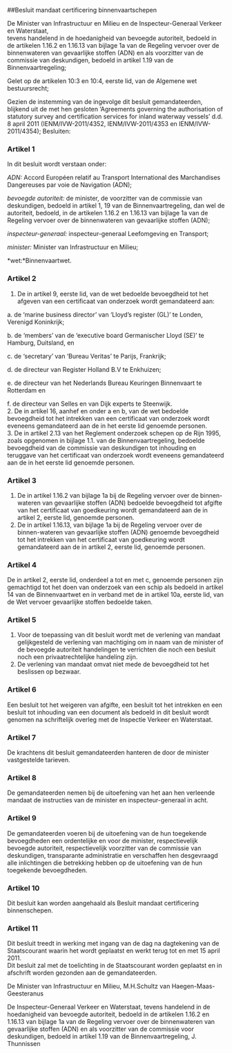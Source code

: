 <meta http-equiv='Content-Type' content='text/html; charset=utf-8' />

##Besluit mandaat certificering binnenvaartschepen

De Minister van Infrastructuur en Milieu en de Inspecteur-Generaal Verkeer en Waterstaat,  
tevens handelend in de hoedanigheid van bevoegde autoriteit, bedoeld in de artikelen 1.16.2 en 1.16.13 van bijlage 1a van de Regeling vervoer over de binnenwateren van gevaarlijke stoffen (ADN) en als voorzitter van de commissie van deskundigen, bedoeld in artikel 1.19 van de Binnenvaartregeling;

Gelet op de artikelen 10:3 en 10:4, eerste lid, van de Algemene wet bestuursrecht;

Gezien de instemming van de ingevolge dit besluit gemandateerden, blijkend uit de met hen gesloten ‘Agreements governing the authorisation of statutory survey and certification services for inland waterway vessels’ d.d. 8 april 2011 (IENM/IVW-2011/4352, IENM/IVW-2011/4353 en IENM/IVW-2011/4354);
Besluiten:    

### Artikel  1  

In dit besluit wordt verstaan onder: 

*ADN:* Accord Européen relatif au Transport International des Marchandises Dangereuses par voie de Navigation (ADN);  

*bevoegde autoriteit:* de minister, de voorzitter van de commissie van deskundigen, bedoeld in artikel 1, 19 van de Binnenvaartregeling, dan wel de autoriteit, bedoeld, in de artikelen 1.16.2 en 1.16.13 van bijlage 1a van de Regeling vervoer over de binnenwateren van gevaarlijke stoffen (ADN);  

*inspecteur-generaal:* inspecteur-generaal Leefomgeving en Transport;  

*minister:* Minister van Infrastructuur en Milieu;  

*wet:*Binnenvaartwet.    

### Artikel  2  

1.  De in artikel 9, eerste lid, van de wet bedoelde bevoegdheid tot het afgeven van een certificaat van onderzoek wordt gemandateerd aan: 

a. de ‘marine business director’ van ‘Lloyd’s register (GL)’ te Londen, Verenigd Koninkrijk;  

b. de ‘members’ van de ‘executive board Germanischer Lloyd (SE)’ te Hamburg, Duitsland, en  

c. de ‘secretary’ van ‘Bureau Veritas’ te Parijs, Frankrijk;  

d. de directeur van Register Holland B.V te Enkhuizen;  

e. de directeur van het Nederlands Bureau Keuringen Binnenvaart te Rotterdam en  

f. de directeur van Selles en van Dijk experts te Steenwijk.     
2.  De in artikel 16, aanhef en onder a en b, van de wet bedoelde bevoegdheid tot het intrekken van een certificaat van onderzoek wordt eveneens gemandateerd aan de in het eerste lid genoemde personen.   
3.  De in artikel 2.13 van het Reglement onderzoek schepen op de Rijn 1995, zoals opgenomen in bijlage 1.1. van de Binnenvaartregeling, bedoelde bevoegdheid van de commissie van deskundigen tot inhouding en teruggave van het certificaat van onderzoek wordt eveneens gemandateerd aan de in het eerste lid genoemde personen.   

### Artikel  3  

1.  De in artikel 1.16.2 van bijlage 1a bij de Regeling vervoer over de binnen-wateren van gevaarlijke stoffen (ADN) bedoelde bevoegdheid tot afgifte van het certificaat van goedkeuring wordt gemandateerd aan de in artikel 2, eerste lid, genoemde personen.   
2.  De in artikel 1.16.13, van bijlage 1a bij de Regeling vervoer over de binnen-wateren van gevaarlijke stoffen (ADN) genoemde bevoegdheid tot het intrekken van het certificaat van goedkeuring wordt gemandateerd aan de in artikel 2, eerste lid, genoemde personen.   

### Artikel  4  

De in artikel 2, eerste lid, onderdeel a tot en met c, genoemde personen zijn gemachtigd tot het doen van onderzoek van een schip als bedoeld in artikel 14 van de Binnenvaartwet en in verband met de in artikel 10a, eerste lid, van de Wet vervoer gevaarlijke stoffen bedoelde taken.  

### Artikel  5  

1.  Voor de toepassing van dit besluit wordt met de verlening van mandaat gelijkgesteld de verlening van machtiging om in naam van de minister of de bevoegde autoriteit handelingen te verrichten die noch een besluit noch een privaatrechtelijke handeling zijn.   
2.  De verlening van mandaat omvat niet mede de bevoegdheid tot het beslissen op bezwaar.   

### Artikel  6  

Een besluit tot het weigeren van afgifte, een besluit tot het intrekken en een besluit tot inhouding van een document als bedoeld in dit besluit wordt genomen na schriftelijk overleg met de Inspectie Verkeer en Waterstaat.  

### Artikel  7  

De krachtens dit besluit gemandateerden hanteren de door de minister vastgestelde tarieven.  

### Artikel  8  

De gemandateerden nemen bij de uitoefening van het aan hen verleende mandaat de instructies van de minister en inspecteur-generaal in acht.  

### Artikel  9  

De gemandateerden voeren bij de uitoefening van de hun toegekende bevoegdheden een ordentelijke en voor de minister, respectievelijk bevoegde autoriteit, respectievelijk voorzitter van de commissie van deskundigen, transparante administratie en verschaffen hen desgevraagd alle inlichtingen die betrekking hebben op de uitoefening van de hun toegekende bevoegdheden.  

### Artikel  10  

Dit besluit kan worden aangehaald als Besluit mandaat certificering binnenschepen.  

### Artikel  11  

Dit besluit treedt in werking met ingang van de dag na dagtekening van de Staatscourant waarin het wordt geplaatst en werkt terug tot en met 15 april 2011.  
Dit besluit zal met de toelichting in de Staatscourant worden geplaatst en in afschrift worden gezonden aan de gemandateerden.  

De 
Minister van Infrastructuur en Milieu,
M.H.Schultz van Haegen-Maas-Geesteranus 

De Inspecteur-Generaal Verkeer en Waterstaat, tevens handelend in de hoedanigheid van bevoegde autoriteit, bedoeld in de artikelen 1.16.2 en 1.16.13 van bijlage 1a van de Regeling vervoer over de binnenwateren van gevaarlijke stoffen (ADN) en als voorzitter van de commissie voor deskundigen, bedoeld in artikel 1.19 van de Binnenvaartregeling, 
J. Thunnissen     
